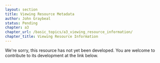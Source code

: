 ```yaml
---
layout: section
title: Viewing Resource Metadata
author: John Graybeal
status: Pending
chapter: a3
chapter_url: /basic_topics/a3_viewing_resource_information/
chapter_title: Viewing Resource Information
---
```

We're sorry, this resource has not yet been developed. 
You are welcome to contribute to its development at the link below.
